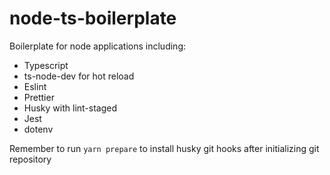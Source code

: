 # node-ts-boilerplate

Boilerplate for node applications including:
- Typescript
- ts-node-dev for hot reload
- Eslint
- Prettier
- Husky with lint-staged
- Jest
- dotenv

Remember to run `yarn prepare` to install husky git hooks after initializing git repository
